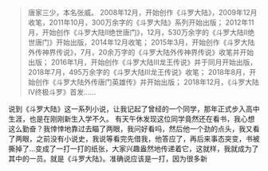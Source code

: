 > 唐家三少，本名张威。
> 2008年12月，开始创作《斗罗大陆》，2009年12月收笔，2011年10月，300万余字的《斗罗大陆》系列开始出版；
> 2012年11月，开始创作《斗罗大陆II绝世唐门》，12月，530万余字的《斗罗大陆II绝世唐门》开始出版，2014年12月收笔；
> 2015年3月，开始创作《斗罗大陆外传神界传说》，7月，20余万字的《斗罗大陆外传神界传说》收笔并开始出版；
> 2016年1月，开始创作《斗罗大陆Ⅲ龙王传说》并于同月开始出版，2018年7月，495万余字的《斗罗大陆Ⅲ龙王传说》收笔；
> 2018年8月，开始创作《斗罗大陆外传唐门英雄传》并开始出版；
> 2018年12月，《斗罗大陆Ⅳ终极斗罗》首发......

说到《斗罗大陆》这一系列小说，让我记起了曾经的一个同学，那年正式步入高中生涯，也是在刚刚新生入学不久。
有天午休发现这位同学竟然还在看书，我心想这么勤奋？我悻悻地靠过去瞄了两眼，我问好看吗，然后他一个劲的点头，我又看了两眼，之前没有小说史，我说等看完先借我，他答应了，再后来事态突变，书被撕掉了...变成了一打一打的纸张，大家兴趣盎然地传递着它，这就样，我就成为了其中的一员。就是《斗罗大陆》。准确说应该是一打，因为很多新